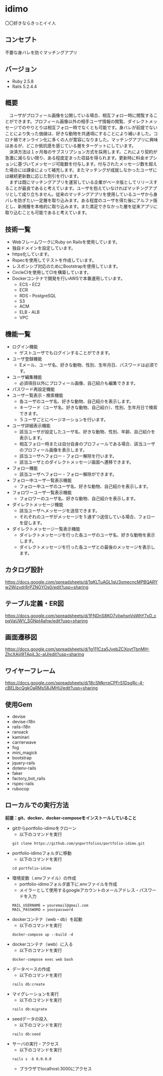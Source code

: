 # idimo
〇〇好きならきっとイイ人

## コンセプト
不要な身バレを防ぐマッチングアプリ

## バージョン
* Ruby 2.5.8  
* Rails 5.2.4.4

## 概要
　ユーザがプロフィール画像を公開している場合、相互フォロー時に閲覧することができます。プロフィール画像以外の相手ユーザ情報の閲覧、ダイレクトメッセージでのやりとりは相互フォロー時でなくとも可能です。身バレが前提でないことにより失った価値は、好きな動物を共通項にすることにより補いました。コロナ禍でオンライン化に多くの人が寛容になりました。マッチングアプリに興味はあるが、どこか抵抗感を感じている層をターゲットにしています。  
　決済方法は１ヶ月毎のサブスリプション方式を採用します。これにより契約が急激に減らない限り、ある程度定まった収益を得られます。更新時に料金オプションに基づいてメッセージ可能数を付与します。付与されたメッセージ数を超えた場合には課金によって補充します。またマッチングが成就しなかったユーザには継続更新数に応じた割引を行います。  
　まずは既にマッチングアプリを運営している企業がベータ版としてリリースすることが最良であると考えています。ユーザを抱えていなければマッチングアプリとして成り立ちません。従来のマッチングアプリを使用しているユーザから身バレを防ぎたい一定層を取り込みます。ある程度のユーザを得た後にアルファ版とし、新規層を本格的に取り込みます。また満足できなかった層を従来アプリに取り込むことも可能であると考えています。

## 技術一覧
* WebフレームワークにRuby on Railsを使用しています。
* 独自ドメインを設定しています。
* https化しています。
* Rspecを使用してテストを作成しています。
* レスポンシブ対応のためにBootstrapを使用しています。
* CircleCIを使用してCIを構築しています。
* Dockerコンテナで開発を行いAWSで本番運用しています。
  - ECS・EC2
  - ECR
  - RDS・PostgreSQL
  - S3
  - ACM
  - ELB・ALB
  - VPC

## 機能一覧
* ログイン機能
  - ゲストユーザでもログインすることができます。
* ユーザ登録機能
  - Eメール、ユーザ名、好きな動物、性別、生年月日、パスワードは必須です。
* ユーザ編集機能
  - 必須項目以外にプロフィール画像、自己紹介も編集できます。
* パスワード再設定機能
* ユーザ一覧表示・検索機能
  - 各ユーザのユーザ名、好きな動物、自己紹介を表示します。
  - キーワード（ユーザ名、好きな動物、自己紹介）、性別、生年月日で検索できます。
  - ５ユーザごとにページネーションを行います。
* ユーザ詳細表示機能
  - 該当ユーザが設定したユーザ名、好きな動物、性別、年齢、自己紹介を表示します。
  - 相互フォロー時または自分自身のプロフィールである場合、該当ユーザのプロフィール画像を表示します。
  - 該当ユーザへフォロー・フォロー解除を行います。
  - 該当ユーザとのダイレクトメッセージ画面へ遷移できます。
* フォロー機能
  - 該当ユーザへフォロー・フォロー解除ができます。
* フォロー中ユーザ一覧表示機能
  - フォロー中ユーザのユーザ名、好きな動物、自己紹介を表示します。
* フォロワーユーザ一覧表示機能
  - フォロワーのユーザ名、好きな動物、自己紹介を表示します。
* ダイレクトメッセージ機能
  - 該当ユーザへメッセージを送信できます。
  - それぞれのユーザがメッセージを５通ずつ送信している場合、フォローを促します。
* ダイレクトメッセージ一覧表示機能
  - ダイレクトメッセージを行った各ユーザのユーザ名、好きな動物を表示します。
  - ダイレクトメッセージを行った各ユーザとの最後のメッセージを表示します。

## カタログ設計
https://docs.google.com/spreadsheets/d/1qKLTuAGL1qU3xmecncMPBQARYw2Wizvdr8rPZNGYOs0/edit?usp=sharing

## テーブル定義・ER図
https://docs.google.com/spreadsheets/d/1FNDnS8KO7vljwhsnVsWhY7xD_cpqVaUWV_SGNpt4ahw/edit?usp=sharing

## 画面遷移図
https://docs.google.com/spreadsheets/d/1g111Cza5JvebZCXovtTbnMH-ZhcXAijl9TApjL3c-aU/edit?usp=sharing

## ワイヤーフレーム
https://docs.google.com/spreadsheets/d/18cSMkrrpCPFrS1DsgRc-4-cBELlbcQgkOaRMs58JMHU/edit?usp=sharing

## 使用Gem
* devise
* devise-i18n
* rails-i18n
* ransack
* kaminari
* carrierwave
* fog
* mini_magick
* bootstrap
* jquery-rails
* dotenv-rails
* faker
* factory_bot_rails
* rspec-rails
* rubocop

## ローカルでの実行方法
**前提：git、docker、docker-composeをインストールしていること**
* gitからportfolio-idimoをクローン
  - 以下のコマンドを実行
  ```
  git clone https://github.com/ynportfolios/portfolio-idimo.git
  ```
* portfolio-idimoフォルダに移動
  - 以下のコマンドを実行
  ```
  cd portfolio-idimo
  ```
* 環境変数（.envファイル）の作成
  - portfolio-idimoフォルダ直下に.envファイルを作成
  - メイラーとして使用するgoogleアカウントのメールアドレス・パスワードを入力
  ```
  MAIL_USERNAME = youremail@gmail.com
  MAIL_PASSWORD = yourpassword
  ```
* dockerコンテナ（web・db）を起動
  - 以下のコマンドを実行
  ```
  docker-compose up --build -d
  ```
* dockerコンテナ（web）に入る
  - 以下のコマンドを実行
  ```
  docker-compose exec web bash
  ```
* データベースの作成
  - 以下のコマンドを実行
  ```
  rails db:create
  ```
* マイグレーションを実行
  - 以下のコマンドを実行
  ```
  rails db:migrate
  ```
* seedデータの投入
  - 以下のコマンドを実行
  ```
  rails db:seed
  ```
* サーバの実行・アクセス
  - 以下のコマンドを実行
  ```
  rails s -b 0.0.0.0
  ```
  - ブラウザでlocalhost:3000にアクセス